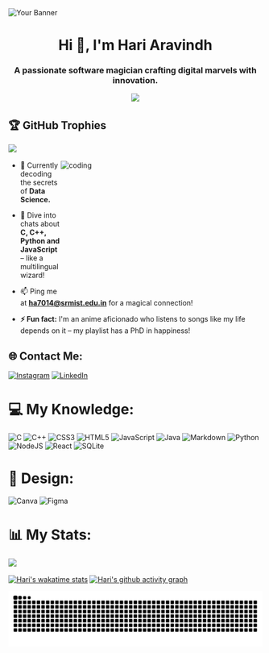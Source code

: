 <img src="https://user-images.githubusercontent.com/74038190/225813708-98b745f2-7d22-48cf-9150-083f1b00d6c9.gif" alt="Your Banner"> 
<h1 align="center">Hi 👋, I'm Hari Aravindh</h1>   
<h3 align="center">A passionate software magician crafting digital marvels with innovation.</h3>  
   
  
<div align="center"> 
  <img src="https://profile-counter.glitch.me/HariAr2/count.svg?"/> 
</div>


## 🏆 GitHub Trophies
![](https://github-profile-trophy.vercel.app/?username=HariAr2&theme=radical&no-frame=false&no-bg=true&margin-w=4) 

<img align="right" alt="coding" width="400" height="260" src="https://i.pinimg.com/originals/06/60/ef/0660efe82fa3da42ed56eef013171835.gif">

- 🌱 Currently decoding the secrets of **Data Science.**

- 💬 Dive into chats about **C, C++, Python and JavaScript** – like a multilingual wizard!

- 📫 Ping me at **ha7014@srmist.edu.in** for a magical connection!
  
- **⚡ Fun fact:** I'm an anime aficionado who listens to songs like my life depends on it – my playlist has a PhD in happiness!

## 🌐 Contact Me:
[![Instagram](https://img.shields.io/badge/Instagram-%23E4405F.svg?logo=Instagram&logoColor=white)](https://instagram.com/4ver.me) [![LinkedIn](https://img.shields.io/badge/LinkedIn-%230077B5.svg?logo=linkedin&logoColor=white)](https://linkedin.com/in/hariar2) 


# 💻 My Knowledge:
![C](https://img.shields.io/badge/c-%2300599C.svg?style=for-the-badge&logo=c&logoColor=white) ![C++](https://img.shields.io/badge/c++-%2300599C.svg?style=for-the-badge&logo=c%2B%2B&logoColor=white) ![CSS3](https://img.shields.io/badge/css3-%231572B6.svg?style=for-the-badge&logo=css3&logoColor=white) ![HTML5](https://img.shields.io/badge/html5-%23E34F26.svg?style=for-the-badge&logo=html5&logoColor=white) ![JavaScript](https://img.shields.io/badge/javascript-%23323330.svg?style=for-the-badge&logo=javascript&logoColor=%23F7DF1E) ![Java](https://img.shields.io/badge/java-%23ED8B00.svg?style=for-the-badge&logo=openjdk&logoColor=white) ![Markdown](https://img.shields.io/badge/markdown-%23000000.svg?style=for-the-badge&logo=markdown&logoColor=white) ![Python](https://img.shields.io/badge/python-3670A0?style=for-the-badge&logo=python&logoColor=ffdd54) ![NodeJS](https://img.shields.io/badge/node.js-6DA55F?style=for-the-badge&logo=node.js&logoColor=white) ![React](https://img.shields.io/badge/react-%2320232a.svg?style=for-the-badge&logo=react&logoColor=%2361DAFB) ![SQLite](https://img.shields.io/badge/sqlite-%2307405e.svg?style=for-the-badge&logo=sqlite&logoColor=white)
# 🧣 Design: 
![Canva](https://img.shields.io/badge/Canva-%2300C4CC.svg?style=for-the-badge&logo=Canva&logoColor=white) ![Figma](https://img.shields.io/badge/figma-%23F24E1E.svg?style=for-the-badge&logo=figma&logoColor=white)


# 📊 My Stats: 

![](https://github-readme-streak-stats.herokuapp.com/?user=HariAr2&theme=dark&hide_border=false)


[![Hari's wakatime stats](https://github-readme-stats.vercel.app/api/wakatime?username=HariAr2&layout=compact)](https://github.com/anuraghazra/github-readme-stats)
[![Hari's github activity graph](https://github-readme-activity-graph.vercel.app/graph?username=HariAr2&bg_color=000000&color=e0edd4&line=4f7a28&point=96d35f&area=true&hide_border=true)](https://github.com/ashutosh00710/github-readme-activity-graph)

<img src="https://raw.githubusercontent.com/HariAr2/HariAr2/output/snake.svg" alt="Snake animation" />

###
